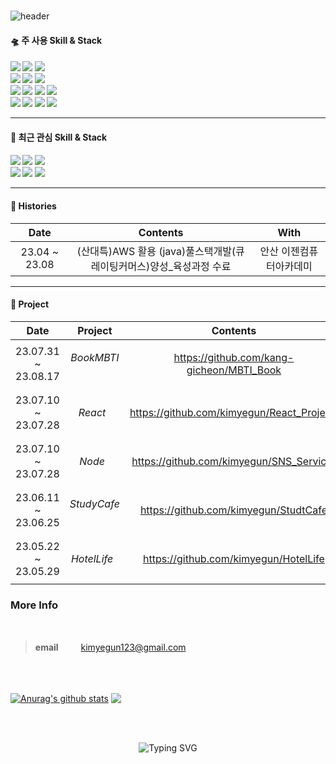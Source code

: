 ###
<div align="left">
  
![header](https://capsule-render.vercel.app/api?type=waving&color=timeGradient&text=Welcome%20to%20My%20GitHub%20&animation=fadeIn&fontSize=40&fontAlignY=40&fontAlign=50&height=250&desc=Web%20Front%20End%20Developer&rotate=0)


#### 🛸 주 사용 Skill & Stack
  
<h4>
<img src="https://img.shields.io/badge/react-61DAFB?style=flat&logo=react&logoColor=000"/>
<img src="https://img.shields.io/badge/redux-764ABC?style=flat&logo=redux&logoColor=000"/>
<img src="https://img.shields.io/badge/styled_components-DB7093?style=flat&logo=styled-components&logoColor=fff"/><br>
<img src="https://img.shields.io/badge/JavaScript-F7DF1E?style=flat&logo=JavaScript&logoColor=white">
<img src="https://img.shields.io/badge/HTML5-E34F26?style=flat&logo=HTML5&logoColor=white">
<img src="https://img.shields.io/badge/CSS3-1572B6?style=flat&logo=CSS3&logoColor=white"> <br>
<img src="https://img.shields.io/badge/aws-232F3E?style=flat&logo=Amazon aws&logoColor=white">
<img src="https://img.shields.io/badge/github-181717?style=flat&logo=github&logoColor=white">
<img src="https://img.shields.io/badge/VSCode-007ACC?style=flat&logo=VisualStudioCode&logoColor=white">
<img src="https://img.shields.io/badge/webpack-8DD6F9?style=flat&logo=webpack&logoColor=000"/>
<br>
<img src="https://img.shields.io/badge/MongoDB-47A248?style=flat&logo=MongoDB&logoColor=fff"/>
  <img src="https://img.shields.io/badge/node.js-74b816?style=flat&logo=node.js&logoColor=fff"/>
<img src="https://img.shields.io/badge/MariaDB-1F305F?style=flat&logo=MariaDB&logoColor=fff"/>
<img src="https://img.shields.io/badge/GitKraken-79287?style=flat&logo=GitKraken&logoColor=fff"/>

<br>

<div>
  
---
   
</div>
  
</h4>

#### 🎲 최근 관심 Skill & Stack

<h4>

<img src="https://img.shields.io/badge/sass-CC6699?style=flat&logo=sass&logoColor=fff"/>
<img src="https://img.shields.io/badge/Jest-C21325?style=flat&logo=Jest&logoColor=fff"/>
<img src="https://img.shields.io/badge/recoil-0067A3?style=flat&logo=recoil&logoColor=fff"/><br>
<img src="https://img.shields.io/badge/next.js-000000?style=flat&logo=next.js&logoColor=fff"/>
<img src="https://img.shields.io/badge/typescript-1c7ed6?style=flat&logo=typescript&logoColor=fff"/>
<img src="https://img.shields.io/badge/Babel-F9DC3E?style=flat&logo=Babel&logoColor=fff"/>



<div>
  
---
   
</div>

</h4>

<h4>

#### 🎥 Histories
<div align="center">
  
| Date | Contents | With |
|:---:|:---:|:---:|
| 23.04 ~ 23.08 | (산대특)AWS 활용 (java)풀스택개발(큐레이팅커머스)양성_육성과정 수료 | 안산 이젠컴퓨터아카데미 |

</h4>

</div>

<div>
  
---
   
</div>

<h4>
  
####  📅 Project

<div align="center">
  
| Date | Project | Contents | With |
|:---:|:---:|:---:|:---:|
| 23.07.31 ~ 23.08.17 | *BookMBTI* &nbsp; | https://github.com/kang-gicheon/MBTI_Book  | 팀 프로젝트
| 23.07.10 ~ 23.07.28 | *React* &nbsp; | https://github.com/kimyegun/React_Project/  | 개인 프로젝트
| 23.07.10 ~ 23.07.28 | *Node* &nbsp; | https://github.com/kimyegun/SNS_Service/     | 개인 프로젝트
| 23.06.11 ~ 23.06.25 | *StudyCafe* &nbsp;| https://github.com/kimyegun/StudtCafe  | 팀 프로젝트
| 23.05.22 ~ 23.05.29 | *HotelLife* &nbsp;| https://github.com/kimyegun/HotelLife  | 팀 프로젝트


</h4>

</div>



### More Info 

<br>

> **email** 　　 kimyegun123@gmail.com 





<br>
<br>
 


    
 <a href="https://github.com/anuraghazra/github-readme-stats"><img align="center" src="https://github-readme-stats.vercel.app/api?username=kimyegun&show_icons=true&include_all_commits=true&theme=buefy&hide_border=true" alt="Anurag's github stats" /></a>  <a href="https://github.com/anuraghazra/github-readme-stats"><img align="center" src="https://github-readme-stats.vercel.app/api/top-langs/?username=kimyegun&layout=compact&theme=buefy&hide_border=true" /></a> 

  <br/>
  <br/>
  
  </div>



<div align="center">

  ![Typing SVG](https://readme-typing-svg.herokuapp.com/?color=5B5755&lines=kimyegub's+GitHub&font=Dancing+Script&size=50&center=true&vCenter=true&width=600&height=80)

  </div>

  
  
  <br/>















  


  

<!--
**kimyegun/kimyegun** is a ✨ _special_ ✨ repository because its `README.md` (this file) appears on your GitHub profile.

Here are some ideas to get you started:

- 🔭 I’m currently working on ...
- 🌱 I’m currently learning ...
- 👯 I’m looking to collaborate on ...
- 🤔 I’m looking for help with ...
- 💬 Ask me about ...
- 📫 How to reach me: ...
- 😄 Pronouns: ...
- ⚡ Fun fact: ...
-->

